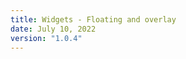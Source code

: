 ```yaml
---
title: Widgets - Floating and overlay
date: July 10, 2022
version: "1.0.4"
---
```


<script async src="https://telegram.org/js/telegram-widget.js?22" data-telegram-post="a6unraj/1193" data-width="100%"></script>
